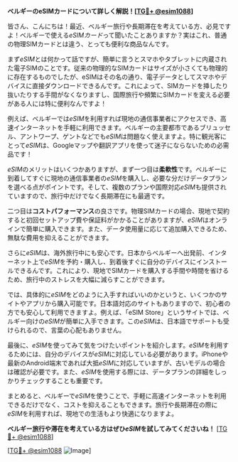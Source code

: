 **ベルギーのeSIMカードについて詳しく解説！[[TG💪+ @esim1088](https://t.me/s/esim1088)]**

皆さん、こんにちは！最近、ベルギー旅行や長期滞在を考えている方、必見ですよ！ベルギーで使える*eSIMカード*って聞いたことありますか？実はこれ、普通の物理SIMカードとは違う、とっても便利な商品なんです。

まず*eSIM*とは何かって話ですが、簡単に言うとスマホやタブレットに内蔵された電子SIMのことです。従来の物理的なSIMカードはサイズが小さくても物理的に存在するものでしたが、eSIMはその名の通り、電子データとしてスマホやデバイスに直接ダウンロードできるんです。これによって、SIMカードを挿したり抜いたりする手間がなくなりますし、国際旅行や頻繁にSIMカードを変える必要がある人には特に便利なんですよ！

例えば、ベルギーでは*eSIM*を利用すれば現地の通信事業者にアクセスでき、高速インターネットを手軽に利用できます。ベルギーの主要都市であるブリュッセル、アントワープ、ゲントなどでも*eSIM*は問題なく使えますよ。特に観光客にとって*eSIM*は、Googleマップや翻訳アプリを使って迷子にならないための必需品です！

*eSIM*のメリットはいくつかありますが、まず一つ目は**柔軟性**です。ベルギーに到着してすぐに現地の通信事業者の*eSIM*を購入し、必要な分だけデータプランを選べる点がポイントです。そして、複数のプランや国際対応*eSIM*も提供されていますので、旅行中だけでなく長期滞在にも最適です。

二つ目は**コストパフォーマンス**の良さです。物理SIMカードの場合、現地で契約すると初回セットアップ費や保証料がかかることがありますが、*eSIM*はオンラインで簡単に購入できます。また、データ使用量に応じて追加購入できるため、無駄な費用を抑えることができます。

さらに*eSIM*は、海外旅行中にも安心です。日本からベルギーへ出発前、インターネット上で*eSIM*を予約・購入し、到着後すぐに自分のデバイスにインストールできるんです。これにより、現地でSIMカードを購入する手間や時間を省けるため、旅行中のストレスを大幅に減らすことができます。

では、具体的に*eSIM*をどのように入手すればいいのかというと、いくつかのサイトやアプリから購入可能です。日本語対応のサイトもありますので、初心者の方でも安心して利用できますよ。例えば、「eSIM Store」というサイトでは、ベルギー向けの*eSIM*が簡単に入手できます。この*eSIM*は、日本語でサポートも受けられるので、言葉の心配もありません。

最後に、*eSIM*を使ってみて気をつけたいポイントを紹介します。*eSIM*を利用するためには、自分のデバイスが*eSIM*に対応している必要があります。iPhoneや最新のAndroid端末であれば大抵*eSIM*に対応していますが、古いモデルの場合は確認が必要です。また、*eSIM*を使用する際には、データプランの詳細をしっかりチェックすることも重要です。

まとめると、ベルギーで*eSIM*を使うことで、手軽に高速インターネットを利用できるだけでなく、コストを抑えることもできます。旅行や長期滞在の際に*eSIM*を利用すれば、現地での生活もより快適になりますよ。

**ベルギー旅行や滞在を考えている方はぜひ*eSIM*を試してみてくださいね！** [[TG💪+ @esim1088](https://t.me/s/esim1088)]

[[TG💪+ @esim1088](https://t.me/s/esim1088) ![Image](https://i.postimg.cc/Y0z9fWf4/image.png)]